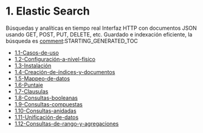 # 1. Elastic Search

Búsquedas y analíticas en tiempo real Interfaz HTTP con documentos JSON
usando GET, POST, PUT, DELETE, etc. Guardado e indexación eficiente, la
búsqueda es 
[comment]:STARTING_GENERATED_TOC

* [1.1-Casos-de-uso](<./content/1.1-Casos-de-uso.md>)
* [1.2-Configuración-a-nivel-físico](<./content/1.2-Configuración-a-nivel-físico.md>)
* [1.3-Instalación](<./content/1.3-Instalación.md>)
* [1.4-Creación-de-índices-y-documentos](<./content/1.4-Creación-de-índices-y-documentos.md>)
* [1.5-Mappeo-de-datos](<./content/1.5-Mappeo-de-datos.md>)
* [1.6-Puntaje](<./content/1.6-Puntaje.md>)
* [1.7-Clausulas](<./content/1.7-Clausulas.md>)
* [1.8-Consultas-booleanas](<./content/1.8-Consultas-booleanas.md>)
* [1.9-Consultas-compuestas](<./content/1.9-Consultas-compuestas.md>)
* [1.10-Consultas-anidadas](<./content/1.10-Consultas-anidadas.md>)
* [1.11-Unificación-de-datos](<./content/1.11-Unificación-de-datos.md>)
* [1.12-Consultas-de-rango-y-agregaciones](<./content/1.12-Consultas-de-rango-y-agregaciones.md>)

[comment]:ENDING_GENERATED_TOC